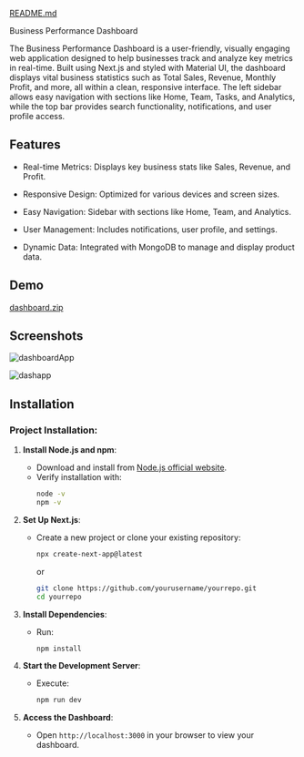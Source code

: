 [README.md](https://github.com/user-attachments/files/17345714/README.md)

Business Performance Dashboard

The Business Performance Dashboard is a user-friendly, visually engaging web application designed to help businesses track and analyze key metrics in real-time. Built using Next.js and styled with Material UI, the dashboard displays vital business statistics such as Total Sales, Revenue, Monthly Profit, and more, all within a clean, responsive interface. The left sidebar allows easy navigation with sections like Home, Team, Tasks, and Analytics, while the top bar provides search functionality, notifications, and user profile access.

## Features

- Real-time Metrics: Displays key business stats like Sales, Revenue, and Profit.

- Responsive Design: Optimized for various devices and screen sizes.

- Easy Navigation: Sidebar with sections like Home, Team, and Analytics.

- User Management: Includes notifications, user profile, and settings.

- Dynamic Data: Integrated with MongoDB to manage and display product data.
## Demo

[dashboard.zip](https://github.com/user-attachments/files/17345423/dashboard.zip)



## Screenshots

![dashboardApp](https://github.com/user-attachments/assets/1636e49e-bbe8-479c-ae62-b3cc1c2e373f)

![dashapp](https://github.com/user-attachments/assets/6dbf3901-44fa-4450-af85-ef7aca4b27c7)


## Installation

### Project Installation:

1. **Install Node.js and npm**:
   - Download and install from [Node.js official website](https://nodejs.org/).
   - Verify installation with:
     ```bash
     node -v
     npm -v
     ```

2. **Set Up Next.js**:
   - Create a new project or clone your existing repository:
     ```bash
     npx create-next-app@latest
     ```
     or
     ```bash
     git clone https://github.com/yourusername/yourrepo.git
     cd yourrepo
     ```

3. **Install Dependencies**:
   - Run:
     ```bash
     npm install
     ```

4. **Start the Development Server**:
   - Execute:
     ```bash
     npm run dev
     ```

5. **Access the Dashboard**:
   - Open `http://localhost:3000` in your browser to view your dashboard.
```
    

